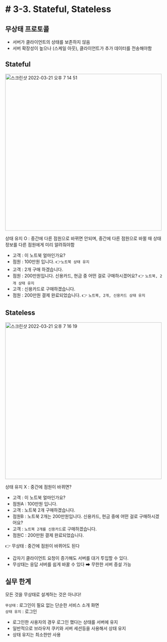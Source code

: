 # # 3-3. Stateful, Stateless

## 무상태 프로토콜
* 서버가 클라이언트의 상태를 보존하지 않음
* 서버 확장성이 높으나 (스케일 아웃), 클라이언트가 추가 데이터를 전송해야함

## Stateful

<img width="500" alt="스크린샷 2022-03-21 오후 7 14 51" src="https://user-images.githubusercontent.com/97823928/159241645-8a7d8eaa-c29d-4d87-b816-87b9c5399edf.png">

상태 유지 O : 중간에 다른 점원으로 바뀌면 안되며, 중간에 다른 점원으로 바뀔 때 상태 정보를 다른 점원에게 미리 알려줘야함
* 고객 : 이 노트북 얼마인가요?
* 점원 : 100만원 입니다. 👉```노트북 상태 유지```
* 고객 : 2개 구매 하겠습니다.
* 점원 : 200만원입니다. 신용카드, 현금 중 어떤 걸로 구매하시겠어요? 👉 ```노트북, 2개 상태 유지```
* 고객 : 신용카드로 구매하겠습니다.
* 점원 : 200만원 결제 완료되었습니다. 👉 ```노트북, 2개, 신용카드 상태 유지```

## Stateless
<img width="500" alt="스크린샷 2022-03-21 오후 7 16 19" src="https://user-images.githubusercontent.com/97823928/159241791-91d17e53-6c91-4b97-af8c-1bf1e9f01928.png">


상태 유지 X : 중간에 점원이 바뀌면?

* 고객  : 이 노트북 얼마인가요?
* 점원A : 100만원 입니다.
* 고객  : 노트북 2개 구매하겠습니다.
* 점원B : 노트북 2개는 200만원입니다. 신용카드, 현금 중에 어떤 걸로 구매하시겠어요?
* 고객 : ```노트북 2개를 신용카드```로 구매하겠습니다.
* 점원C : 200만원 결제 완료되었습니다.

👉 무상태 : 중간에 점원이 바뀌어도 된다
* 갑자기 클라이언트 요청이 증가해도 서버를 대거 투입할 수 있다.
* 무상태는 응답 서버를 쉽게 바꿀 수 있다 ➡ 무한한 서버 증설 가능

## 실무 한계
모든 것을 무상태로 설계하는 것은 아니다!  

```무상태``` : 로그인이 필요 없는 단순한 서비스 소개 화면  
```상태 유지``` : 로그인
* 로그인한 사용자의 경우 로그인 했다는 상태를 서버에 유지
* 일반적으로 브라우저 쿠키와 서버 세션등을 사용해서 상태 유지
* 상태 유지는 최소한만 사용

